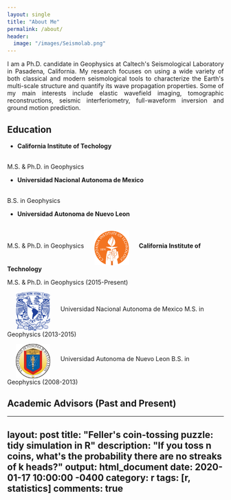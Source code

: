 ```yaml
---
layout: single
title: "About Me"
permalink: /about/
header:
  image: "/images/Seismolab.png"
---
```


<p style="text-align:justify;">I am a Ph.D. candidate in Geophysics at Caltech's Seismological Laboratory in Pasadena, California. My research focuses on using a wide variety of both classical and modern seismological tools to characterize the Earth's multi-scale structure and quantify its wave propagation properties. Some of my main interests include elastic wavefield imaging, tomographic reconstructions, seismic interferiometry, full-waveform inversion and ground motion prediction.</p>

## Education
- **California Institute of Techology**
<br>
M.S. & Ph.D. in Geophysics 

- **Universidad Nacional Autonoma de Mexico**
<br>
B.S. in Geophysics 

- **Universidad Autonoma de Nuevo Leon**
<br>
M.S. & Ph.D. in Geophysics 

<img src="/images/CALTECH_LOGO.png" class="float-left" width="80" hspace="20" align="middle">
<strong>California Institute of Technology</strong>
<p>M.S. & Ph.D. in Geophysics (2015-Present)</p>

<p>
<img src="/images/UNAM_LOGO.png" class="float-left" width="80" hspace="20" align="middle">
Universidad Nacional Autonoma de Mexico
M.S. in Geophysics (2013-2015)
</p>

<p>
<img src="/images/UANL_LOGO.png" class="float-left" width="80" hspace="20" align="middle">
Universidad Autonoma de Nuevo Leon
B.S. in Geophysics (2008-2013)
</p>

## Academic Advisors (Past and Present)
---
layout: post
title: "Feller's coin-tossing puzzle: tidy simulation in R"
description: "If you toss n coins, what's the probability there are no streaks of k heads?"
output: html_document
date: 2020-01-17 10:00:00 -0400
category: r
tags: [r, statistics]
comments: true
---
